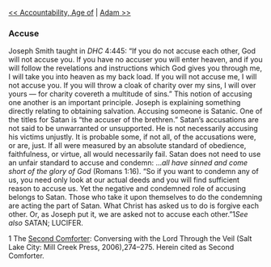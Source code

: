 [<< Accountability, Age of](Accountability,%20Age%20of)  |  [Adam >>](Adam)

### Accuse
Joseph Smith taught in *DHC* 4:445: “If you do not accuse each other, God will not accuse you. If you have no accuser you will enter heaven, and if you will follow the revelations and instructions which God gives you through me, I will take you into heaven as my back load. If you will not accuse me, I will not accuse you. If you will throw a cloak of charity over my sins, I will over yours — for charity covereth a multitude of sins.” This notion of accusing one another is an important principle. Joseph is explaining something directly relating to obtaining salvation. Accusing someone is Satanic. One of the titles for Satan is “the accuser of the brethren.” Satan’s accusations are not said to be unwarranted or unsupported. He is not necessarily accusing his victims unjustly. It is probable some, if not all, of the accusations were, or are, just. If all were measured by an absolute standard of obedience, faithfulness, or virtue, all would necessarily fail. Satan does not need to use an unfair standard to accuse and condemn: …*all have sinned and come short of the glory of God* (Romans 1:16). “So if you want to condemn any of us, you need only look at our actual deeds and you will find sufficient reason to accuse us. Yet the negative and condemned role of accusing belongs to Satan. Those who take it upon themselves to do the condemning are acting the part of Satan. What Christ has asked us to do is forgive each other. Or, as Joseph put it, we are asked not to accuse each other.”1*See also* SATAN; LUCIFER.



1 The [Second Comforter](#): Conversing with the Lord Through the Veil (Salt Lake City: Mill Creek Press, 2006),274–275. Herein cited as Second Comforter.